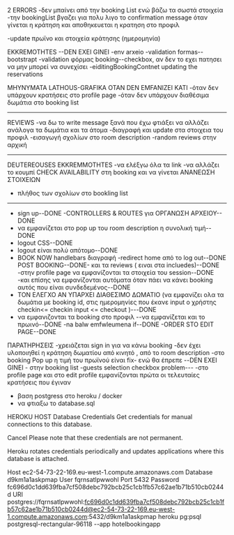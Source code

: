 2 ERRORS
-δεν μπαίνει από την booking List ενώ βάζω τα σωστά στοιχεία
-την bookingList βγαζει για πολυ λιγο το confirmation message όταν γίνεται η κράτηση και αποθηκευεται η κρατηση στο προφιλ

-update πρωϊνο και στοιχεία κράτησης (ημερομηνία)

EKKREMOTHTES
--DEN EXEI GINEI -env arxeio
-validation formas--bootstrapt
-validation φόρμας booking--checkbox, αν δεν το εχει πατησει να μην
μπορεί να συνεχίσει
-eiditingBookingContnet updating the reservations

MHYNYMATA LATHOUS-GRAFIKA OTAN DEN EMFANIZEI KATI
-όταν δεν υπάρχουν κρατήσεις στο profile page
-όταν δεν υπάρχουν διαθέσιμα δωμάτια στο booking list

---

REVIEWS
-να δω το write message ξανά που έχω φτιάξει να αλλάζει ανάλογα τα δωμάτια και τα άτομα
-διαγραφή και update στα στοιχεια του προφιλ
-εισαγωγή σχολίων στο room description
-random reviews στην αρχική

---

DEUTEREOUSES EKKREMMOTHTES
-να ελέξγω όλα τα link
-να αλλάζει το κουμπί CHECK AVAILABILITY στη booking και
να γίνεται ΑΝΑΝΕΩΣΗ ΣΤΟΙΧΕΙΩΝ

- πλήθος των σχολίων στο bookling list

---

- sign up--DONE
  -CONTROLLERS & ROUTES για ΟΡΓΑΝΩΣΗ ΑΡΧΕΙΟΥ--DONE
- να εμφανίζεται στο pop up του room description η συνολική τιμή--DONE
- logout CSS--DONE
- logout είναι πολύ απότομο--DONE
- BOOK NOW handlebars διαγραφή
  -redirect home από το log out--DONE
  POST BOOKING--DONE- και τα reviews ( ειναι στα incluedes)--DONE
  -στην profile page να εμφανίζονται τα στοιχεία του session--DONE
  -και επίσης να εμφανίζονται αυτόματα όταν πάει να κάνει booking αυτός που
  είναι συνδεδεμένος--DONE
- TON ΕΛΕΓΧΟ ΑΝ ΥΠΑΡΧΕΙ ΔΙΑΘΕΣΙΜΟ ΔΩΜΑΤΙΟ (να εμφανίζει ολα τα δωμάτια
  με booking id, στις ημερομηνίες που έκανε input ο χρήστης checkin<= checkin input <= checkout )---DONE
- να εμφανιζονται τα booking στο προφιλ --να εμφανίζεται και το πρωινό--DONE
  -na balw emfwleumena if--DONE
  -ORDER STO EDIT PAGE--DONE

ΠΑΡΑΤΗΡΗΣΕΙΣ
-χρειάζεται sign in για να κάνω booking
-δεν έχει υλοποιηθεί η κράτηση δωματίου από κινητό , από το room description
-στο booking Pop up η τιμή του πρωϊνού είναι fix- ενώ θα έπρεπε
--DEN EXEI GINEI - στην booking list -guests selection checkbox problem---
-στο profile page και στο edit profile εμφανίζονται πρώτα οι τελευταίες κρατήσεις που έγιναν

- βαση postgress στο heroku / docker
- να φτιαξω το database.sql

HEROKU HOST
Database Credentials
Get credentials for manual connections to this database.

Cancel
Please note that these credentials are not permanent.

Heroku rotates credentials periodically and updates applications where this database is attached.

Host
ec2-54-73-22-169.eu-west-1.compute.amazonaws.com
Database
d9km1a1askpmap
User
fqrnsatlpwwohl
Port
5432
Password
fc696d0c1dd639fba7cf508debc792bcb25c1cb1fb57c62ae1b71b510cb0244d
URI
postgres://fqrnsatlpwwohl:fc696d0c1dd639fba7cf508debc792bcb25c1cb1fb57c62ae1b71b510cb0244d@ec2-54-73-22-169.eu-west-1.compute.amazonaws.com:5432/d9km1a1askpmap
heroku pg:psql postgresql-rectangular-96118 --app hotelbookingapp
